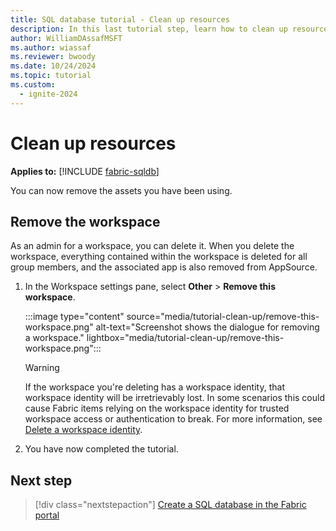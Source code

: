 ```yaml
---
title: SQL database tutorial - Clean up resources
description: In this last tutorial step, learn how to clean up resources by removing the test workspace.
author: WilliamDAssafMSFT
ms.author: wiassaf
ms.reviewer: bwoody
ms.date: 10/24/2024
ms.topic: tutorial
ms.custom:
  - ignite-2024
---
```


# Clean up resources

**Applies to:** [!INCLUDE [fabric-sqldb](../includes/applies-to-version/fabric-sqldb.md)]

You can now remove the assets you have been using.

## Remove the workspace

As an admin for a workspace, you can delete it. When you delete the workspace, everything contained within the workspace is deleted for all group members, and the associated app is also removed from AppSource.

1. In the Workspace settings pane, select **Other** > **Remove this workspace**.

    :::image type="content" source="media/tutorial-clean-up/remove-this-workspace.png" alt-text="Screenshot shows the dialogue for removing a workspace." lightbox="media/tutorial-clean-up/remove-this-workspace.png":::

   > [!WARNING]
   > If the workspace you're deleting has a workspace identity, that workspace identity will be irretrievably lost. In some scenarios this could cause Fabric items relying on the workspace identity for trusted workspace access or authentication to break. For more information, see [Delete a workspace identity](../../security/workspace-identity.md#deleting-the-identity).

1. You have now completed the tutorial.

## Next step

> [!div class="nextstepaction"]
> [Create a SQL database in the Fabric portal](create.md)
